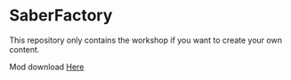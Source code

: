 # SaberFactory
This repository only contains the workshop if you want to create your own content.

Mod download [Here](https://github.com/ToniMacaroni/SaberFactory/releases)
